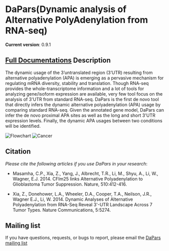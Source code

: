DaPars(Dynamic analysis of Alternative PolyAdenylation from RNA-seq)
======

**Current version**: 0.9.1

[**Full Documentations**](http://xiazlab.org/dapars_tutorial/html/DaPars.html)
Description
-----
The dynamic usage of the 3’untranslated region (3’UTR) resulting from alternative polyadenylation (APA) is emerging as a pervasive mechanism for regulating mRNA diversity, stability and translation. Though RNA-seq provides the whole-transcriptome information and a lot of tools for analyzing gene/isoform expression are available, very few tool focus on the analysis of 3'UTR from standard RNA-seq. DaPars is the first de novo tool that directly infers the dynamic alternative polyadenylation (APA) usage by comparing standard RNA-seq. Given the annotated gene model, DaPars can infer the de novo proximal APA sites as well as the long and short 3'UTR expression levels. Finally, the dynamic APA usages between two conditions will be identified.



![Flowchart](http://farm6.staticflickr.com/5533/12003068763_87e68075f6.jpg)
![Cancer](http://farm8.staticflickr.com/7459/8858567224_4b0f0214cf.jpg)



Citation
-----
*Please cite the following articles if you use DaPars in your research*:
* Masamha, C.P., Xia, Z., Yang, J., Albrecht, T.R., Li, M., Shyu, A., Li, W., Wagner, E.J. 2014. CFIm25 links Alternative Polyadenylation to Glioblastoma Tumor Suppression. Nature, 510:412-416.

* Xia, Z., Donehower, L.A., Wheeler, D.A., Cooper, T.A., Neilson, J.R., Wagner E.J., Li, W. 2014. Dynamic Analyses of Alternative Polyadenylation from RNA-Seq Reveal 3'-UTR Landscape Across 7 Tumor Types. Nature Communications, 5:5274.

Mailing list
-----------
If you have questions, requests, or bugs to report, please email the [DaPars mailing list](https://groups.google.com/forum/#!forum/DaPars)

